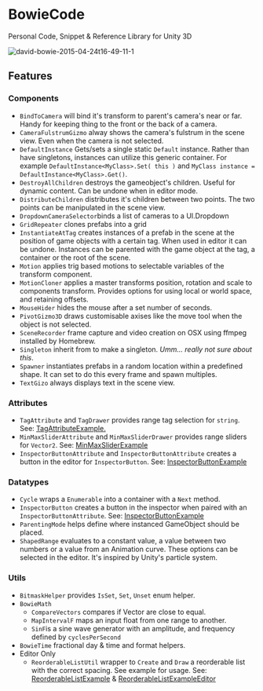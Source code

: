 # BowieCode
Personal Code, Snippet & Reference Library for Unity 3D

![david-bowie-2015-04-24t16-49-11-1](https://cloud.githubusercontent.com/assets/166915/22928405/3921cc9a-f2ae-11e6-8553-5deb69ab7073.png)

## Features

### Components

- `BindToCamera` will bind it's transform to parent's camera's near or far. Handy for keeping thing to the front or the back of a camera.
- `CameraFulstrumGizmo` alway shows the camera's fulstrum in the scene view. Even when the camera is not selected.
- `DefaultInstance` Gets/sets a single static `Default` instance. Rather than have singletons, instances can utilize this generic container. For example `DefaultInstance<MyClass>.Set( this )` and `MyClass instance = DefaultInstance<MyClass>.Get()`.
- `DestroyAllChildren` destroys the gameobject's children. Useful for dynamic content. Can be undone when in editor mode.
- `DistributeChildren` distributes it's children between two points. The two points can be manipulated in the scene view.
- `DropdownCameraSelector`binds a list of cameras to a UI.Dropdown
- `GridRepeater` clones prefabs into a grid
- `InstantiateAtTag` creates instances of a prefab in the scene at the position of game objects with a certain tag. When used in editor it can be undone. Instances can be parented with the game object at the tag, a container or the root of the scene. 
- `Motion` applies trig based motions to selectable variables of the transform component.
- `MotionCloner` applies a master transforms position, rotation and scale to components transform. Provides options for using local or world space, and retaining offsets.
- `MouseHider` hides the mouse after a set number of seconds.
- `PivotGizmo3D` draws customisable axises like the move tool when the object is not selected.
- `SceneRecorder` frame capture and video creation on OSX using ffmpeg installed by Homebrew.
- `Singleton` inherit from to make a singleton. _Umm... really not sure about this_.
- `Spawner` instantiates prefabs in a random location within a predefined shape. It can set to do this every frame and spawn multiples.
- `TextGizo` always displays text in the scene view.


### Attributes

- `TagAttribute` and `TagDrawer` provides range tag selection for `string`. See: [TagAttributeExample.](https://github.com/rc1/BowieCode/blob/master/Examples/TagAttributeExample.cs)
- `MinMaxSliderAttribute` and `MinMaxSliderDrawer` provides range sliders for `Vector2`. See: [MinMaxSliderExample](https://github.com/rc1/BowieCode/blob/master/Examples/MinMaxSliderExample.cs)
- `InspectorButtonAttribute` and `InspectorButtonAttribute` creates a button in the editor for `InspectorButton`. See: [InspectorButtonExample](https://github.com/rc1/BowieCode/blob/master/Examples/InspectorButtonExample.cs)

### Datatypes

- `Cycle` wraps a `Enumerable` into a container with a `Next` method.
- `InspectorButton` creates a button in the inspector when paired with an `InspectorButtonAttribute`. See: [InspectorButtonExample](https://github.com/rc1/BowieCode/blob/master/Examples/InspectorExample.cs)
- `ParentingMode` helps define where instanced GameObject should be placed.
- `ShapedRange` evaluates to a constant value, a value between two numbers or a value from an Animation curve. These options can be selected in the editor. It's inspired by Unity's particle system.

### Utils

- `BitmaskHelper` provides `IsSet`, `Set`, `Unset` enum helper.
- `BowieMath` 
	- `CompareVectors` compares if Vector are close to equal.
	- `MapIntervalF` maps an input float from one range to another.
	- `SinF`is a sine wave generator with an amplitude, and frequency defined by `cyclesPerSecond`
- `BowieTime` fractional day & time and format helpers.
- Editor Only
	- `ReorderableListUtil` wrapper to `Create` and `Draw` a reorderable list with the correct spacing. See example for usage. See: [ReorderableListExample](https://github.com/rc1/BowieCode/blob/master/Examples/ReorderableListExample.cs) & [ReorderableListExampleEditor](https://github.com/rc1/BowieCode/blob/master/Examples/Editor/ReorderableListExampleEditor.cs)


